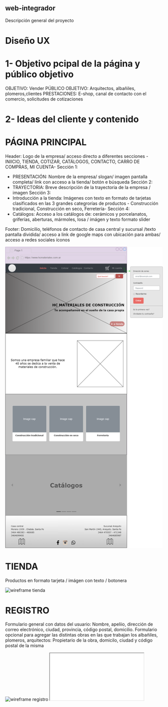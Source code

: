 ## web-integrador
Descripción general del proyecto

# Diseño UX
# 1- Objetivo pcipal de la página y público objetivo
OBJETIVO: Vender
PÚBLICO OBJETIVO: Arquitectos, albañiles, plomeros,clientes
PRESTACIONES: E-shop, canal de contacto con el comercio, solicitudes de cotizaciones

# 2- Ideas del cliente y contenido

# PÁGINA PRINCIPAL

Header: Logo de la empresa/ acceso directo a diferentes secciones -INIICIO, TIENDA, COTIZAR, CATÁLOGOS, CONTACTO, CARRO DE COMPRAS, MI CUENTA- 
Sección 1:
* PRESENTACIÓN: Nombre de la empresa/ slogan/ imagen pantalla completa/ link con acceso a la tienda/ botón e búsqueda
Sección 2:
* TRAYECTORIA: Breve descripción de la trayectoria de la empresa / imagen
Sección 3:
* Introducción a la tienda: Imágenes con texto en formato de tarjetas clasificados en las 3 grandes categrorías de productos - Construcción tradicional, Construcción en seco, Ferretería- 
Sección 4:
* Catálogos: Acceso a los catálogos de: cerámicos y porcelanatos, griferías, aberturas, mármoles, losa / imágen y texto  formato slider

Footer: Domicilio, teléfonos de contacto de casa central y sucursal /texto pantalla dividida/ acceso a link de google maps con ubicación para ambas/ acceso a redes sociales íconos 

<img src= "./Imágenes/wireframe hc-Pág. pcipal..drawio.png" alt= "wireframe pagina principal">


# TIENDA

Productos en formato tarjeta / imágen con texto / botonera

<img src= "./Imágenes/wireframe hc-Tienda.drawio.png" alt= "wireframe tienda">

# REGISTRO

Formulario general con datos del usuario: Nombre, apeliio, dirección de correo electrónico, ciudad, provincia, código postal, domicilio. 
Formulario opcional para agregar las distintas obras en las que trabajan los albañiles, plomeros, arquitectos: Propietario de la obra, domicilo, ciudad y código postal de la misma

<img src= "./Imágenes/wireframe hc-Registro.drawio.png" alt= "wireframe registro">

<iframe src="./Imágenes/mockuppagpcipal.pdf" title="mockup-psgpcipal"></iframe>
